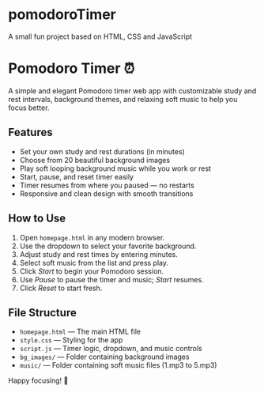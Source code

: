 # pomodoroTimer
A small fun project based on HTML, CSS and JavaScript

# Pomodoro Timer ⏰

A simple and elegant Pomodoro timer web app with customizable study and rest intervals, background themes, and relaxing soft music to help you focus better.


## Features
- Set your own study and rest durations (in minutes)
- Choose from 20 beautiful background images
- Play soft looping background music while you work or rest
- Start, pause, and reset timer easily
- Timer resumes from where you paused — no restarts
- Responsive and clean design with smooth transitions


## How to Use
1. Open `homepage.html` in any modern browser.
2. Use the dropdown to select your favorite background.
3. Adjust study and rest times by entering minutes.
4. Select soft music from the list and press play.
5. Click <i>Start</i> to begin your Pomodoro session.
6. Use <i>Pause</i> to pause the timer and music; <i>Start</i> resumes.
7. Click <i>Reset</i> to start fresh.


## File Structure
- `homepage.html` — The main HTML file
- `style.css` — Styling for the app
- `script.js` — Timer logic, dropdown, and music controls
- `bg_images/` — Folder containing background images
- `music/` — Folder containing soft music files (1.mp3 to 5.mp3)

Happy focusing! 🌸
